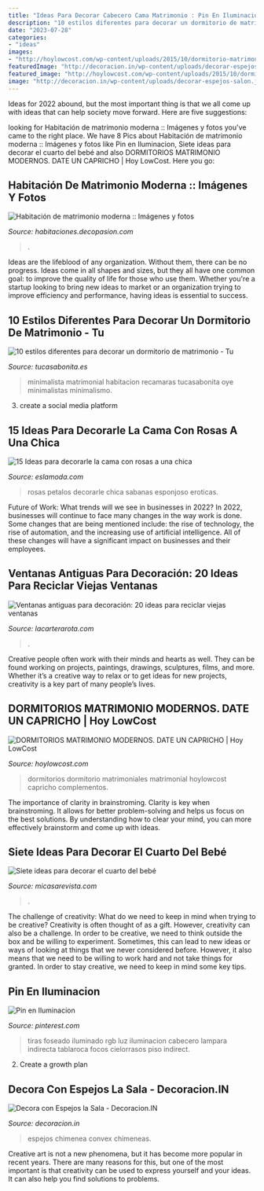 ```yaml
---
title: "Ideas Para Decorar Cabecero Cama Matrimonio : Pin En Iluminacion"
description: "10 estilos diferentes para decorar un dormitorio de matrimonio"
date: "2023-07-28"
categories:
- "ideas"
images:
- "http://hoylowcost.com/wp-content/uploads/2015/10/dormitorio-matrimonio-low-cost.jpg"
featuredImage: "http://decoracion.in/wp-content/uploads/decorar-espejos-salon.jpg"
featured_image: "http://hoylowcost.com/wp-content/uploads/2015/10/dormitorio-matrimonio-low-cost.jpg"
image: "http://decoracion.in/wp-content/uploads/decorar-espejos-salon.jpg"
---
```



Ideas for 2022 abound, but the most important thing is that we all come up with ideas that can help society move forward. Here are five suggestions: 

	

		
looking for Habitación de matrimonio moderna :: Imágenes y fotos you've came to the right place. We have 8 Pics about Habitación de matrimonio moderna :: Imágenes y fotos like Pin en Iluminacion, Siete ideas para decorar el cuarto del bebé and also DORMITORIOS MATRIMONIO MODERNOS. DATE UN CAPRICHO | Hoy LowCost. Here you go:
		
    
## Habitación De Matrimonio Moderna :: Imágenes Y Fotos

<img loading=lazy src="http://habitaciones.decopasion.com/Imagenes/habitacion-de-matrimonio-moderna.jpg" onerror="this.onerror=null;this.src='https://tse4.mm.bing.net/th?id=OIP.dhU-8wAWkWI7FLLelhQgHQHaFj&amp;pid=15.1';" alt="Habitación de matrimonio moderna :: Imágenes y fotos">

_Source: habitaciones.decopasion.com_

>. 

	

Ideas are the lifeblood of any organization. Without them, there can be no progress. Ideas come in all shapes and sizes, but they all have one common goal: to improve the quality of life for those who use them. Whether you're a startup looking to bring new ideas to market or an organization trying to improve efficiency and performance, having ideas is essential to success.

    
## 10 Estilos Diferentes Para Decorar Un Dormitorio De Matrimonio - Tu

<img loading=lazy src="https://tucasabonita.es/wp-content/uploads/2015/02/ideas-decorar-dormitorio-matrimonio-estilo-moderno.jpeg" onerror="this.onerror=null;this.src='https://tse1.mm.bing.net/th?id=OIP.H-TYfSFdcYstWozCMglCVwHaHl&amp;pid=15.1';" alt="10 estilos diferentes para decorar un dormitorio de matrimonio - Tu">

_Source: tucasabonita.es_

>minimalista matrimonial habitacion recamaras tucasabonita oye minimalistas minimalismo. 

	

3. create a social media platform

    
## 15 Ideas Para Decorarle La Cama Con Rosas A Una Chica

<img loading=lazy src="http://eslamoda.com/wp-content/uploads/sites/2/2015/11/camino-de-petalos.jpg" onerror="this.onerror=null;this.src='https://tse1.mm.bing.net/th?id=OIP.ZaGwGlepdYrYKYaOEV9J0QHaHb&amp;pid=15.1';" alt="15 Ideas para decorarle la cama con rosas a una chica">

_Source: eslamoda.com_

>rosas petalos decorarle chica sabanas esponjoso eroticas. 

	

Future of Work: What trends will we see in businesses in 2022?
In 2022, businesses will continue to face many changes in the way work is done. Some changes that are being mentioned include: the rise of technology, the rise of automation, and the increasing use of artificial intelligence. All of these changes will have a significant impact on businesses and their employees.

    
## Ventanas Antiguas Para Decoración: 20 Ideas Para Reciclar Viejas Ventanas

<img loading=lazy src="https://lacarterarota.com/wp-content/uploads/2016/09/Ventanas-antiguas-para-decoración-15.jpg" onerror="this.onerror=null;this.src='https://tse4.mm.bing.net/th?id=OIP.5Ld8SWW5xZr-yGTfDwL-uAAAAA&amp;pid=15.1';" alt="Ventanas antiguas para decoración: 20 ideas para reciclar viejas ventanas">

_Source: lacarterarota.com_

>. 

	

Creative people often work with their minds and hearts as well. They can be found working on projects, paintings, drawings, sculptures, films, and more. Whether it’s a creative way to relax or to get ideas for new projects, creativity is a key part of many people’s lives.

    
## DORMITORIOS MATRIMONIO MODERNOS. DATE UN CAPRICHO | Hoy LowCost

<img loading=lazy src="http://hoylowcost.com/wp-content/uploads/2015/10/dormitorio-matrimonio-low-cost.jpg" onerror="this.onerror=null;this.src='https://tse2.mm.bing.net/th?id=OIP.hjmPF-_E0AubKFgPVtD53gHaHa&amp;pid=15.1';" alt="DORMITORIOS MATRIMONIO MODERNOS. DATE UN CAPRICHO | Hoy LowCost">

_Source: hoylowcost.com_

>dormitorios dormitorio matrimoniales matrimonial hoylowcost capricho complementos. 

	

The importance of clarity in brainstroming.
Clarity is key when brainstroming. It allows for better problem-solving and helps us focus on the best solutions. By understanding how to clear your mind, you can more effectively brainstorm and come up with ideas.

    
## Siete Ideas Para Decorar El Cuarto Del Bebé

<img loading=lazy src="https://media.hearstapps.com/es.h-cdn.co/mcres/images/mi-casa/dormitorios-infantiles/ideas-para-decorar-el-cuarto-bebe/61610-1-esl-ES/siete-ideas-para-decorar-el-cuarto-del-bebe.jpg?crop=600" onerror="this.onerror=null;this.src='https://tse1.mm.bing.net/th?id=OIP._n0FiXcJMmPubhwc_WjtrAHaIr&amp;pid=15.1';" alt="Siete ideas para decorar el cuarto del bebé">

_Source: micasarevista.com_

>. 

	

The challenge of creativity: What do we need to keep in mind when trying to be creative?
Creativity is often thought of as a gift. However, creativity can also be a challenge. In order to be creative, we need to think outside the box and be willing to experiment. Sometimes, this can lead to new ideas or ways of looking at things that we never considered before. However, it also means that we need to be willing to work hard and not take things for granted. In order to stay creative, we need to keep in mind some key tips.

    
## Pin En Iluminacion

<img loading=lazy src="https://i.pinimg.com/originals/83/74/0e/83740e34bc585b4063bc57da59a9141a.jpg" onerror="this.onerror=null;this.src='https://tse4.mm.bing.net/th?id=OIP.Nrq3E1EMnt6oZO6DvKcV8gHaLH&amp;pid=15.1';" alt="Pin en Iluminacion">

_Source: pinterest.com_

>tiras foseado iluminado rgb luz iluminacion cabecero lampara indirecta tablaroca focos cielorrasos piso indirect. 

	

2. Create a growth plan 

    
## Decora Con Espejos La Sala - Decoracion.IN

<img loading=lazy src="http://decoracion.in/wp-content/uploads/decorar-espejos-salon.jpg" onerror="this.onerror=null;this.src='https://tse2.mm.bing.net/th?id=OIP.qsf5mTguPzRCwcqUCIwzugHaLG&amp;pid=15.1';" alt="Decora con Espejos la Sala - Decoracion.IN">

_Source: decoracion.in_

>espejos chimenea convex chimeneas. 

	

Creative art is not a new phenomena, but it has become more popular in recent years. There are many reasons for this, but one of the most important is that creativity can be used to express yourself and your ideas. It can also help you find solutions to problems.

